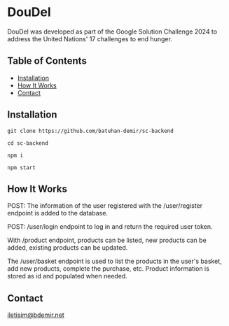# DouDel

DouDel was developed as part of the Google Solution Challenge 2024 to address the United Nations' 17 challenges to end hunger.

## Table of Contents

- [Installation](#installation)
- [How It Works](#howitworks)
- [Contact](#contact)

## Installation

`git clone https://github.com/batuhan-demir/sc-backend`

`cd sc-backend`

`npm i`

`npm start`

## How It Works

POST: The information of the user registered with the /user/register endpoint is added to the database.

POST: /user/login endpoint to log in and return the required user token.

With /product endpoint, products can be listed, new products can be added, existing products can be updated.

The /user/basket endpoint is used to list the products in the user's basket, add new products, complete the purchase, etc. Product information is stored as id and populated when needed.

## Contact

[iletisim@bdemir.net](mailto:iletisim@bdemir.net)